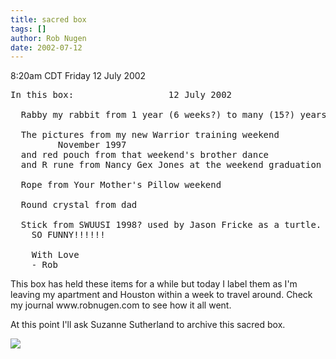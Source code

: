 ```yaml
---
title: sacred box
tags: []
author: Rob Nugen
date: 2002-07-12
---
```


<p class=date>8:20am CDT Friday 12 July 2002</p>

<pre>
In this box:                  12 July 2002

  Rabby my rabbit from 1 year (6 weeks?) to many (15?) years old

  The pictures from my new Warrior training weekend
         November 1997
  and red pouch from that weekend's brother dance
  and R rune from Nancy Gex Jones at the weekend graduation

  Rope from Your Mother's Pillow weekend

  Round crystal from dad

  Stick from SWUUSI 1998? used by Jason Fricke as a turtle.
    SO FUNNY!!!!!!

    With Love
    - Rob
</pre>

<p>This box has held these items for a while but today I label them as
I'm leaving my apartment and Houston within a week to travel around.
Check my journal www.robnugen.com to see how it all went.</p>

<p>At this point I'll ask Suzanne Sutherland to archive this sacred
box.</p>

<p><img src="/images/rob/wL-ROB.gif"/></p>
